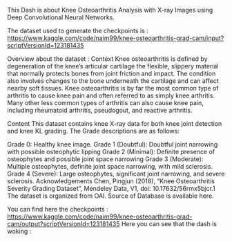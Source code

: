 This Dash is about Knee Osteoarthritis Analysis with X-ray Images using Deep Convolutional Neural Networks.

The dataset used to generate the checkpoints is : https://www.kaggle.com/code/naim99/knee-osteoarthritis-grad-cam/input?scriptVersionId=123181435

Overview about the dataset : 
Context
Knee osteoarthritis is defined by degeneration of the knee’s articular cartilage the flexible, slippery material that normally protects bones from joint friction and impact. The condition also involves changes to the bone underneath the cartilage and can affect nearby soft tissues. Knee osteoarthritis is by far the most common type of arthritis to cause knee pain and often referred to as simply knee arthritis. Many other less common types of arthritis can also cause knee pain, including rheumatoid arthritis, pseudogout, and reactive arthritis.

Content
This dataset contains knee X-ray data for both knee joint detection and knee KL grading. The Grade descriptions are as follows:

Grade 0: Healthy knee image.
Grade 1 (Doubtful): Doubtful joint narrowing with possible osteophytic lipping
Grade 2 (Minimal): Definite presence of osteophytes and possible joint space narrowing
Grade 3 (Moderate): Multiple osteophytes, definite joint space narrowing, with mild sclerosis.
Grade 4 (Severe): Large osteophytes, significant joint narrowing, and severe sclerosis.
Acknowledgements
Chen, Pingjun (2018), “Knee Osteoarthritis Severity Grading Dataset”, Mendeley Data, V1, doi: 10.17632/56rmx5bjcr.1
The dataset is organized from OAI.
Source of Database is available here.



You can find here the checkpoints : https://www.kaggle.com/code/naim99/knee-osteoarthritis-grad-cam/output?scriptVersionId=123181435
Here you can see that the dash is woking :

